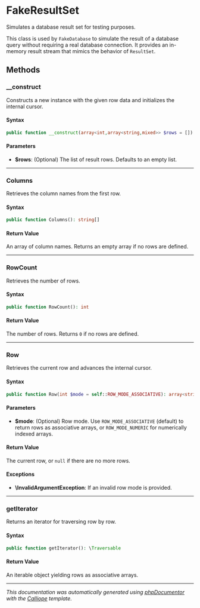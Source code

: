 # FakeResultSet

Simulates a database result set for testing purposes.

This class is used by `FakeDatabase` to simulate the result of a database
query without requiring a real database connection. It provides an in-memory
result stream that mimics the behavior of `ResultSet`.

## Methods

### __construct

Constructs a new instance with the given row data and initializes the
internal cursor.

#### Syntax

```php
public function __construct(array<int,array<string,mixed>> $rows = [])
```

#### Parameters

- **$rows**: (Optional) The list of result rows. Defaults to an empty list.

---

### Columns

Retrieves the column names from the first row.

#### Syntax

```php
public function Columns(): string[]
```

#### Return Value

An array of column names. Returns an empty array if no rows are defined.

---

### RowCount

Retrieves the number of rows.

#### Syntax

```php
public function RowCount(): int
```

#### Return Value

The number of rows. Returns `0` if no rows are defined.

---

### Row

Retrieves the current row and advances the internal cursor.

#### Syntax

```php
public function Row(int $mode = self::ROW_MODE_ASSOCIATIVE): array<string,mixed>|array<int,mixed>|null
```

#### Parameters

- **$mode**: (Optional) Row mode. Use `ROW_MODE_ASSOCIATIVE` (default) to return rows as associative arrays, or `ROW_MODE_NUMERIC` for numerically indexed arrays.

#### Return Value

The current row, or `null` if there are no more rows.

#### Exceptions

- **\InvalidArgumentException**: If an invalid row mode is provided.

---

### getIterator

Returns an iterator for traversing row by row.

#### Syntax

```php
public function getIterator(): \Traversable
```

#### Return Value

An iterable object yielding rows as associative arrays.

---

*This documentation was automatically generated using [phpDocumentor](http://www.phpdoc.org/) with the [Calliope](https://github.com/DaphneWebFramework/Calliope) template.*
